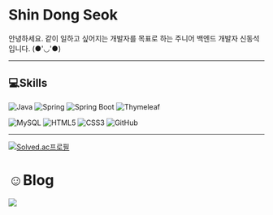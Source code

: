 # Shin Dong Seok

안녕하세요. 같이 일하고 싶어지는 개발자를 목표로 하는 주니어 백엔드 개발자 신동석입니다. (●'◡'●)


---
## 💻Skills
![Java](https://img.shields.io/badge/Java-007396.svg?style=for-the-badge&logo=Java&logoColor=white)
![Spring](https://img.shields.io/badge/Spring-6DB33F6.svg?style=for-the-badge&logo=Spring&logoColor=white)
![Spring Boot](https://img.shields.io/badge/Spring%20Boot-6DB33F.svg?style=for-the-badge&logo=Spring%20Boot&logoColor=white)
![Thymeleaf](https://img.shields.io/badge/Thymeleaf-005F0F.svg?style=for-the-badge&logo=Thymeleaf&logoColor=white)

![MySQL](https://img.shields.io/badge/MySQL-4479A1.svg?style=for-the-badge&logo=MySQL&logoColor=white)
![HTML5](https://img.shields.io/badge/HTML5-E34F26.svg?style=for-the-badge&logo=HTML5&logoColor=white)
![CSS3](https://img.shields.io/badge/CSS3-1572B6.svg?style=for-the-badge&logo=CSS3&logoColor=white)
![GitHub](https://img.shields.io/badge/GitHub-181717.svg?style=for-the-badge&logo=GitHub&logoColor=white)

---

[![Solved.ac프로필](http://mazassumnida.wtf/api/generate_badge?boj=dss1222)](https://solved.ac/dss1222)

# ☺Blog 
<a href="https://dongseokstudy2.tistory.com/"><img src="https://img.shields.io/badge/Blog-5C1F87?style=flat-square&logo=simpleicons에서_아이콘이름&logoColor=white&link=https://dongseokstudy2.tistory.com/"/></a>
